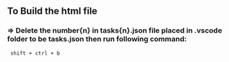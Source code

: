 ## To Build the html file 
### => Delete the number{n} in tasks{n}.json file placed in .vscode folder to be tasks.json then run following command:

```  
 shift + ctrl + b
```